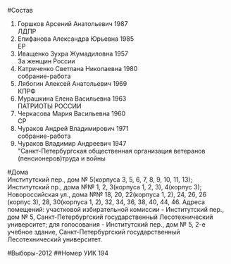 #Состав
1. Горшков Арсений Анатольевич 1987   
    ЛДПР
2. Епифанова Александра Юрьевна 1985   
    ЕР
3. Иващенко Зухра Жумадиловна 1957   
    За женщин России
4. Катриченко Светлана Николаевна 1980   
    собрание-работа
5. Лябогин Алексей Анатольевич 1969   
    КПРФ
6. Мурашкина Елена Васильевна 1963   
    ПАТРИОТЫ РОССИИ
7. Черкасова Мария Васильевна 1960   
    СР
8. Чураков Андрей Владимирович 1971   
    собрание-работа
9. Чураков Владимир Андреевич 1947   
    "Санкт-Петербургская общественная организация ветеранов (пенсионеров)труда и войны

#Дома  
Институтский пер., дом № 5(корпуса 3, 5, 6, 7, 8, 9, 10, 11, 13); Институтский пр., дома №№ 1, 2, 3(корпуса 1, 2, 3), 4(корпус 3); Новороссийская ул., дома №№ 18, 20, 22(корпуса 1, 2), 24, 26, 26 (корпус 3), 28, 30(корпуса 1, 2), 32, 34, 36, 38, 40, 44, 46. Адреса помещений: участковой избирательной комиссии - Институтский пер., дом № 5, Санкт-Петербургский государственный Лесотехнический университет; для голосования - Институтский пер., дом № 5, 2-е учебное здание, Санкт-Петербургский государственный Лесотехнический университет.

#Выборы-2012
##Номер УИК
194
